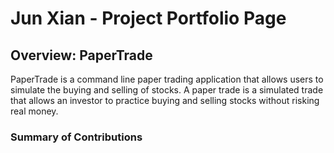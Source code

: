 # Jun Xian - Project Portfolio Page

## Overview: PaperTrade
PaperTrade is a command line paper trading application that allows users to simulate the buying and selling of stocks. A paper trade is a simulated trade that allows an investor to practice buying and selling stocks without risking real money.

### Summary of Contributions
